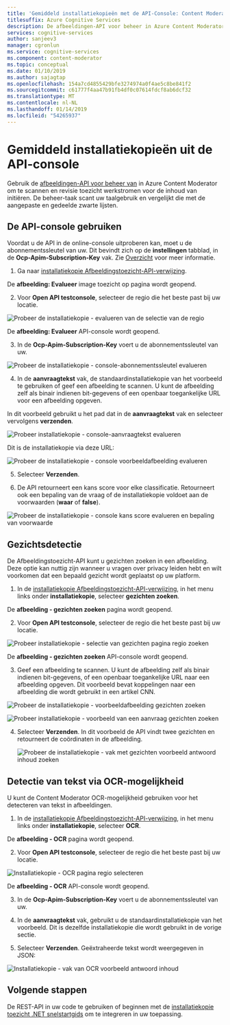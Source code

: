 ```yaml
---
title: 'Gemiddeld installatiekopieën met de API-Console: Content Moderator'
titlesuffix: Azure Cognitive Services
description: De afbeeldingen-API voor beheer in Azure Content Moderator gebruiken om te scannen en revisie toezicht werkstromen voor de inhoud van initiëren.
services: cognitive-services
author: sanjeev3
manager: cgronlun
ms.service: cognitive-services
ms.component: content-moderator
ms.topic: conceptual
ms.date: 01/10/2019
ms.author: sajagtap
ms.openlocfilehash: 154a7cd4855429bfe3274974a0f4ae5c8be841f2
ms.sourcegitcommit: c61777f4aa47b91fb4df0c07614fdcf8ab6dcf32
ms.translationtype: MT
ms.contentlocale: nl-NL
ms.lasthandoff: 01/14/2019
ms.locfileid: "54265937"
---
```

# <a name="moderate-images-from-the-api-console"></a>Gemiddeld installatiekopieën uit de API-console

Gebruik de [afbeeldingen-API voor beheer van](https://westus.dev.cognitive.microsoft.com/docs/services/57cf753a3f9b070c105bd2c1/operations/57cf753a3f9b070868a1f66c) in Azure Content Moderator om te scannen en revisie toezicht werkstromen voor de inhoud van initiëren. De beheer-taak scant uw taalgebruik en vergelijkt die met de aangepaste en gedeelde zwarte lijsten.

## <a name="use-the-api-console"></a>De API-console gebruiken
Voordat u de API in de online-console uitproberen kan, moet u de abonnementssleutel van uw. Dit bevindt zich op de **instellingen** tabblad, in de **Ocp-Apim-Subscription-Key** vak. Zie [Overzicht](overview.md) voor meer informatie.

1.  Ga naar [installatiekopie Afbeeldingstoezicht-API-verwijzing](https://westus.dev.cognitive.microsoft.com/docs/services/57cf753a3f9b070c105bd2c1/operations/57cf753a3f9b070868a1f66c).

  De **afbeelding: Evalueer** image toezicht op pagina wordt geopend.

2. Voor **Open API testconsole**, selecteer de regio die het beste past bij uw locatie. 

  ![Probeer de installatiekopie - evalueren van de selectie van de regio](images/test-drive-region.png)
  
  De **afbeelding: Evalueer** API-console wordt geopend.

3. In de **Ocp-Apim-Subscription-Key** voert u de abonnementssleutel van uw.

  ![Probeer de installatiekopie - console-abonnementssleutel evalueren](images/try-image-api-1.PNG)

4. In de **aanvraagtekst** vak, de standaardinstallatiekopie van het voorbeeld te gebruiken of geef een afbeelding te scannen. U kunt de afbeelding zelf als binair indienen bit-gegevens of een openbaar toegankelijke URL voor een afbeelding opgeven. 

  In dit voorbeeld gebruikt u het pad dat in de **aanvraagtekst** vak en selecteer vervolgens **verzenden**. 

   ![Probeer installatiekopie - console-aanvraagtekst evalueren](images/try-image-api-2.PNG)

  Dit is de installatiekopie via deze URL:

  ![Probeer de installatiekopie - console voorbeeldafbeelding evalueren](images/sample-image.jpg) 

5. Selecteer **Verzenden**.

6. De API retourneert een kans score voor elke classificatie. Retourneert ook een bepaling van de vraag of de installatiekopie voldoet aan de voorwaarden (**waar** of **false**). 

  ![Probeer de installatiekopie - console kans score evalueren en bepaling van voorwaarde](images/try-image-api-3.PNG)

## <a name="face-detection"></a>Gezichtsdetectie

De Afbeeldingstoezicht-API kunt u gezichten zoeken in een afbeelding. Deze optie kan nuttig zijn wanneer u vragen over privacy leiden hebt en wilt voorkomen dat een bepaald gezicht wordt geplaatst op uw platform. 

1.  In de [installatiekopie Afbeeldingstoezicht-API-verwijzing](https://westus.dev.cognitive.microsoft.com/docs/services/57cf753a3f9b070c105bd2c1/operations/57cf753a3f9b070868a1f66c), in het menu links onder **installatiekopie**, selecteer **gezichten zoeken**. 

  De **afbeelding - gezichten zoeken** pagina wordt geopend.

2.  Voor **Open API testconsole**, selecteer de regio die het beste past bij uw locatie. 

  ![Probeer installatiekopie - selectie van gezichten pagina regio zoeken](images/test-drive-region.png)

  De **afbeelding - gezichten zoeken** API-console wordt geopend.

3. Geef een afbeelding te scannen. U kunt de afbeelding zelf als binair indienen bit-gegevens, of een openbaar toegankelijke URL naar een afbeelding opgeven. Dit voorbeeld bevat koppelingen naar een afbeelding die wordt gebruikt in een artikel CNN.

  ![Probeer de installatiekopie - voorbeeldafbeelding gezichten zoeken](images/try-image-api-face-image.jpg)

  ![Probeer installatiekopie - voorbeeld van een aanvraag gezichten zoeken](images/try-image-api-face-request.png)

4. Selecteer **Verzenden**. In dit voorbeeld de API vindt twee gezichten en retourneert de coördinaten in de afbeelding.

   ![Probeer de installatiekopie - vak met gezichten voorbeeld antwoord inhoud zoeken](images/try-image-api-face-response.png)

## <a name="text-detection-via-ocr-capability"></a>Detectie van tekst via OCR-mogelijkheid

U kunt de Content Moderator OCR-mogelijkheid gebruiken voor het detecteren van tekst in afbeeldingen.

1. In de [installatiekopie Afbeeldingstoezicht-API-verwijzing](https://westus.dev.cognitive.microsoft.com/docs/services/57cf753a3f9b070c105bd2c1/operations/57cf753a3f9b070868a1f66c), in het menu links onder **installatiekopie**, selecteer **OCR**. 

  De **afbeelding - OCR** pagina wordt geopend.

2. Voor **Open API testconsole**, selecteer de regio die het beste past bij uw locatie. 

  ![Installatiekopie - OCR pagina regio selecteren](images/test-drive-region.png)

  De **afbeelding - OCR** API-console wordt geopend.

3. In de **Ocp-Apim-Subscription-Key** voert u de abonnementssleutel van uw.

4. In de **aanvraagtekst** vak, gebruikt u de standaardinstallatiekopie van het voorbeeld. Dit is dezelfde installatiekopie die wordt gebruikt in de vorige sectie.

5. Selecteer **Verzenden**. Geëxtraheerde tekst wordt weergegeven in JSON:

  ![Installatiekopie - vak van OCR voorbeeld antwoord inhoud](images/try-image-api-ocr.PNG)

## <a name="next-steps"></a>Volgende stappen

De REST-API in uw code te gebruiken of beginnen met de [installatiekopie toezicht .NET snelstartgids](image-moderation-quickstart-dotnet.md) om te integreren in uw toepassing.
